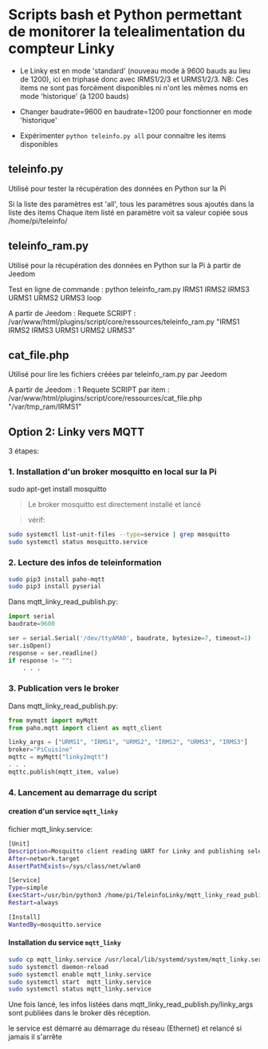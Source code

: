 # Scripts bash et Python permettant de monitorer la telealimentation du compteur Linky

* Le Linky est en mode 'standard' (nouveau mode à 9600 bauds au lieu de 1200), ici en triphasé donc avec IRMS1/2/3 et URMS1/2/3.
NB: Ces items ne sont pas forcément disponibles ni n'ont les mêmes noms en mode 'historique' (à 1200 bauds)

* Changer baudrate=9600 en baudrate=1200 pour fonctionner en mode 'historique'
* Expérimenter `python teleinfo.py all` pour connaitre les items disponibles

## teleinfo.py
Utilisé pour tester la récupération des données en Python sur la Pi

Si la liste des paramètres est 'all', tous les paramètres sous ajoutés dans la liste des items
Chaque item listé en paramètre voit sa valeur copiée sous /home/pi/teleinfo/<item>

## teleinfo_ram.py
Utilisé pour la récupération des données en Python sur la Pi à partir de Jeedom

Test en ligne de commande : python teleinfo_ram.py  IRMS1 IRMS2 IRMS3 URMS1 URMS2 URMS3 loop

A partir de Jeedom : Requete SCRIPT : /var/www/html/plugins/script/core/ressources/teleinfo_ram.py "IRMS1 IRMS2 IRMS3 URMS1 URMS2 URMS3"

## cat_file.php
Utilisé pour lire les fichiers créées par teleinfo_ram.py par Jeedom

A partir de Jeedom : 1 Requete SCRIPT par item : /var/www/html/plugins/script/core/ressources/cat_file.php "/var/tmp_ram/IRMS1"

## Option 2: Linky vers MQTT

3 étapes:

### 1. Installation d'un broker mosquitto en local sur la Pi

sudo apt-get install mosquitto

> Le broker mosquitto est directement installé et lancé

> vérif:

```bash
sudo systemctl list-unit-files --type=service | grep mosquitto
sudo systemctl status mosquitto.service
```

### 2. Lecture des infos de teleinformation

```bash
sudo pip3 install paho-mqtt
sudo pip3 install pyserial
```

Dans mqtt_linky_read_publish.py:

```python
import serial
baudrate=9600

ser = serial.Serial('/dev/ttyAMA0', baudrate, bytesize=7, timeout=1)
ser.isOpen()
response = ser.readline()
if response != "":
    . . .
```

### 3. Publication vers le broker

Dans mqtt_linky_read_publish.py:

```python
from mymqtt import myMqtt
from paho.mqtt import client as mqtt_client

linky_args = ["URMS1", "IRMS1", "URMS2", "IRMS2", "URMS3", "IRMS3"]
broker="PiCuisine"
mqttc = myMqtt("linky2mqtt")
. . .
mqttc.publish(mqtt_item, value)
```

### 4. Lancement au demarrage du script

#### creation d'un service `mqtt_linky`

fichier mqtt_linky.service:

```bash
[Unit]
Description=Mosquitto client reading UART for Linky and publishing selected items to a local MQTT broker
After=network.target
AssertPathExists=/sys/class/net/wlan0

[Service]
Type=simple
ExecStart=/usr/bin/python3 /home/pi/TeleinfoLinky/mqtt_linky_read_publish.py
Restart=always

[Install]
WantedBy=mosquitto.service
```

#### Installation du service `mqtt_linky`

```bash
sudo cp mqtt_linky.service /usr/local/lib/systemd/system/mqtt_linky.service
sudo systemctl daemon-reload
sudo systemctl enable mqtt_linky.service
sudo systemctl start  mqtt_linky.service
sudo systemctl status mqtt_linky.service
```

Une fois lancé, les infos listées dans mqtt_linky_read_publish.py/linky_args sont publiées dans le broker dès réception.

le service est démarré au démarrage du réseau (Ethernet) et relancé si jamais il s'arrête

